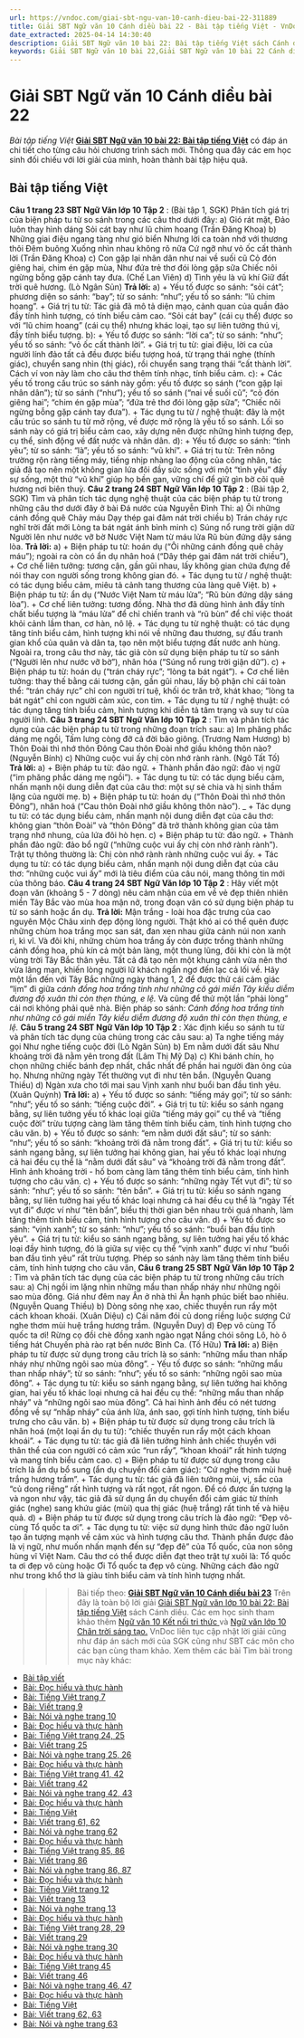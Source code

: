 ```yaml
---
url: https://vndoc.com/giai-sbt-ngu-van-10-canh-dieu-bai-22-311889
title: Giải SBT Ngữ văn 10 Cánh diều bài 22 - Bài tập tiếng Việt - VnDoc.com
date_extracted: 2025-04-14 14:30:40
description: Giải SBT Ngữ văn 10 bài 22: Bài tập tiếng Việt sách Cánh diều có đáp án chi tiết cho các bạn cùng tham khảo.
keywords: Giải SBT Ngữ văn 10 bài 22,Giải SBT Ngữ văn 10 bài 22 Cánh diều,Giải sách bài tập Ngữ văn CD lớp 10,Ngữ văn lớp 10 Cánh diều,giải bài tập ngữ văn lớp 10,Bài tập tiếng Việt,giải SBT ngữ văn 10 CD trang 25,giải SBT ngữ văn 10 CD trang 22,giải SBT ngữ văn 10 CD trang 24
---
```


# Giải SBT Ngữ văn 10 Cánh diều bài 22
 _Bài tập tiếng Việt_
**[Giải SBT Ngữ văn 10 bài 22: Bài tập tiếng Việt](<https://vndoc.com/giai-sbt-ngu-van-10-canh-dieu-bai-22-311889>)** có đáp án chi tiết cho từng câu hỏi chương trình sách mới. Thông qua đây các em học sinh đối chiếu với lời giải của mình, hoàn thành bài tập hiệu quả.
## **Bài tập tiếng Việt**
**Câu 1 trang 23 SBT Ngữ Văn lớp 10 Tập 2** : \(Bài tập 1, SGK\) Phân tích giá trị của biện pháp tu từ so sánh trong các câu thơ dưới đây:
a\)
Gió rát mặt, Đảo luôn thay hình dáng
Sỏi cát bay như lũ chim hoang
\(Trần Đăng Khoa\)
b\)
Những giai điệu ngang tàng như gió biển
Nhưng lời ca toàn nhớ với thương thôi
Đêm buông Xuống nhìn nhau không rõ nữa
Cứ ngỡ như vỏ ốc cất thành lời
\(Trần Đăng Khoa\)
c\)
Con gặp lại nhân dân như nai về suối cũ
Cỏ đón giêng hai, chim én gặp mùa,
Như đứa trẻ thơ đói lòng gặp sữa
Chiếc nôi ngừng bỗng gặp cánh tay đưa.
\(Chế Lan Viên\)
d\)
Tình yêu là vũ khí
Giữ đất trời quê hương.
\(Lò Ngân Sủn\)
**Trả lời:**
a\)
\+ Yếu tố được so sánh: “sỏi cát”; phương diện so sánh: “bay”; từ so sánh: “như”; yếu tố so sánh: “lũ chim hoang”.
\+ Giá trị tu từ: Tác giả đã mô tả diện mạo, cảnh quan của quần đảo đầy tính hình tượng, có tính biểu cảm cao. “Sỏi cát bay” \(cái cụ thể\) được so với “lũ chim hoang” \(cái cụ thể\) nhưng khác loại, tạo sự liên tưởng thú vị, đầy tính biểu tượng.
b\):
\+ Yếu tổ được so sánh: “lời ca”; từ so sánh: “như”; yếu tố so sánh: “vỏ ốc cất thành lời”.
\+ Giá trị tu từ: giai điệu, lời ca của người lính đảo tất cả đều được biểu tượng hoá, từ trạng thái nghe \(thính giác\), chuyển sang nhìn \(thị giác\), rồi chuyển sang trạng thái “cất thành lời”. Cách ví von này làm cho câu thơ thêm tính nhạc, tính biểu cảm.
c\):
\+ Các yếu tố trong cấu trúc so sánh này gồm: yếu tố được so sánh \(“con gặp lại nhân dân”\); từ so sánh \(“như”\); yếu tố so sánh \(“nai về suối cũ”; “cỏ đón giêng hai”; “chim én gặp mùa”; “đứa trẻ thơ đói lòng gặp sữa”; “Chiếc nôi ngừng bỗng gặp cánh tay đưa”\).
\+ Tác dụng tu từ / nghệ thuật: đây là một cấu trúc so sánh tu từ mở rộng, về được mở rộng là yếu tố so sánh. Lối so sánh này có giá trị biểu cảm cao, xây dựng nên được những hình tượng đẹp, cụ thể, sinh động về đất nước và nhân dân.
d\):
\+ Yếu tố được so sánh: “tình yêu”; từ so sánh: “là”; yếu tố so sánh: “vũ khí”.
\+ Giá trị tu từ: Trên nông trường rộn ràng tiếng máy, tiếng nhịp nhàng lao động của công nhân, tác giả đã tạo nên một không gian lứa đôi đầy sức sống với một “tình yêu” đầy sự sống, một thứ “vũ khí” giúp họ bền gan, vững chí để giữ gìn bờ cõi quê hương nơi biên thuỳ.
**Câu 2 trang 24 SBT Ngữ Văn lớp 10 Tập 2** : \(Bài tập 2, SGK\) Tìm và phân tích tác dụng nghệ thuật của các biện pháp tu từ trong những câu thơ dưới đây ở bài Đá nước của Nguyễn Đình Thi:
a\)
Ôi những cánh đồng quê Chảy máu
Dạy thép gai đâm nát trời chiều
b\)
Trán cháy rực nghĩ trời đất mới
Lòng ta bát ngát ánh bình minh
c\)
Súng nổ rung trời giận dữ
Người lên như nước vỡ bờ
Nước Việt Nam từ máu lửa
Rũ bùn đứng dậy sáng lòa.
**Trả lời:**
a\)
\+ Biện pháp tu từ: hoán dụ \(“Ôi những cánh đồng quê chảy máu”\); ngoài ra còn có ẩn dụ nhân hoá \(“Dây thép gai đâm nát trời chiều”\),
\+ Cơ chế liên tưởng: tương cận, gần gũi nhau, lấy không gian chứa đựng để nói thay con người sống trong không gian đó.
\+ Tác dụng tu từ / nghệ thuật: có tác dụng biểu cảm, miêu tả cảnh tang thương của làng quê Việt.
b\)
\+ Biện pháp tu từ: ẩn dụ \(“Nước Việt Nam từ máu lửa”; “Rũ bùn đứng dậy sáng lòa”\).
\+ Cơ chế liên tưởng: tương đồng. Nhà thơ đã dùng hình ảnh đầy tính chất biểu tượng là “máu lửa” để chỉ chiến tranh và “rũ bùn” để chỉ việc thoát khỏi cảnh lầm than, cơ hàn, nô lệ.
\+ Tác dụng tu từ nghệ thuật: có tác dụng tăng tính biểu cảm, hình tượng khi nói về những đau thương, sự đấu tranh gian khổ của quân và dân ta, tạo nên một biểu tượng đất nước anh hùng.
Ngoài ra, trong câu thơ này, tác giả còn sử dụng biện pháp tu từ so sánh \(“Người lên như nước vỡ bờ”\), nhân hóa \(“Súng nổ rung trời giận dữ”\).
c\)
\+ Biện pháp tu từ: hoán dụ \(“trán cháy rực”; “lòng ta bát ngát”\).
\+ Cơ chế liên tưởng: thay thế bằng cái tương cận, gần gũi nhau, lấy bộ phận chỉ cái toàn thể: “trán cháy rực” chỉ con người trí tuệ, khối óc trăn trở, khát khao; “lòng ta bát ngát” chỉ con người cảm xúc, con tim.
\+ Tác dụng tu từ / nghệ thuật: có tác dụng tăng tính biểu cảm, hình tượng khi diễn tả tâm trạng và suy tư của người lính.
**Câu 3 trang 24 SBT Ngữ Văn lớp 10 Tập 2** : Tìm và phân tích tác dụng của các biện pháp tu từ trong những đoạn trích sau:
a\)
Im phăng phắc dáng mẹ ngồi,
Tấm lưng còng đỡ cả đời bão giông.
\(Trương Nam Hương\)
b\)
Thôn Đoài thì nhớ thôn Đông
Cau thôn Đoài nhớ giầu không thôn nào?
\(Nguyễn Bính\)
c\) Những cuộc vui ấy chị còn nhớ rành rành. \(Ngô Tất Tố\)
**Trả lời:**
a\)
\+ Biện pháp tu từ: đảo ngữ.
\+ Thành phần đảo ngữ: đảo vị ngữ \(“im phăng phắc dáng mẹ ngồi”\).
\+ Tác dụng tu từ: có tác dụng biểu cảm, nhấn mạnh nội dung diễn đạt của câu thơ: một sự sẻ chia và hị sinh thầm lặng của người mẹ.
b\)
\+ Biện pháp tu từ: hoán dụ \(“Thôn Đoài thì nhớ thôn Đông”\), nhân hoá \(“Cau thôn Đoài nhớ giầu không thôn nào”\). \_
\+ Tác dụng tu từ: có tác dụng biểu cảm, nhấn mạnh nội dung diễn đạt của câu thơ: không gian “thôn Đoài” và “thôn Đông” đã trở thành không gian của tâm trạng nhớ nhung, của lứa đôi hò hẹn.
c\)
\+ Biện pháp tu từ: đảo ngữ.
\+ Thành phần đảo ngữ: đảo bổ ngữ \(“những cuộc vui ấy chị còn nhớ rành rành”\). Trật tự thông thường là: Chị còn nhớ rành rành những cuộc vui ấy.
\+ Tác dụng tu từ: có tác dụng biểu cảm, nhấn mạnh nội dung diễn đạt của câu thơ: “những cuộc vui ấy” mới là tiêu điểm của câu nói, mang thông tin mới của thông báo.
**Câu 4 trang 24 SBT Ngữ Văn lớp 10 Tập 2** : Hãy viết một đoạn văn \(khoảng 5 - 7 dòng\) nêu cảm nhận của em về vẻ đẹp thiên nhiên miền Tây Bắc vào mùa hoa mận nở, trong đoạn văn có sử dụng biện pháp tu từ so sánh hoặc ẩn dụ.
**Trả lời:**
Mận trắng - loài hoa đặc trưng của cao nguyên Mộc Châu xinh đẹp động lòng người. Thật khó ai có thể quên được những chùm hoa trắng mọc san sát, đan xen nhau giữa cảnh núi non xanh rì, kì vĩ. Và đôi khi, những chùm hoa trắng ấy còn được trồng thành những cánh đồng hoa, phủ kín cả một bản làng, một thung lũng, đôi khi còn là một vùng trời Tây Bắc thân yêu. Tất cả đã tạo nên một khung cảnh vừa nên thơ vừa lãng mạn, khiến lòng người lữ khách ngẩn ngơ đến lạc cả lối về.
Hãy một lần đến với Tây Bắc những ngày tháng 1, 2 để được thử cái cảm giác “lịm” đi giữa _cánh đồng hoa trắng tinh như những cô gái miền Tây kiều diễm đương độ xuân thì còn thẹn thùng, e lệ._ Và cũng để thử một lần “phải lòng” cái nơi không phải quê nhà.
Biện pháp so sánh: _Cánh đồng hoa trắng tinh như những cô gái miền Tây kiều diễm đương độ xuân thì còn thẹn thùng, e lệ._
**Câu 5 trang 24 SBT Ngữ Văn lớp 10 Tập 2** : Xác định kiểu so sánh tu từ và phân tích tác dụng của chúng trong các câu sau:
a\)
Ta nghe tiếng máy gọi
Như nghe tiếng cuộc đời
\(Lò Ngân Sủn\)
b\)
Em nằm dưới đất sâu
Như khoảng trời đã nằm yên trong đất
\(Lâm Thị Mỹ Dạ\)
c\) Khi bánh chín, họ chọn những chiếc bánh đẹp nhất, chắc nhất để phần hai người đàn ông của họ. Nhưng những ngày Tết thường vụt đi như tên bắn.
\(Nguyễn Quang Thiều\)
d\)
Ngàn xưa cho tới mai sau
Vịnh xanh như buổi ban đầu tình yêu.
\(Xuân Quỳnh\)
**Trả lời:**
a\)
\+ Yếu tố được so sánh: “tiếng máy gọi”; từ so sánh: “như”; yếu tố so sánh: “tiếng cuộc đời”.
\+ Giá trị tu từ: kiểu so sánh ngang bằng, sự liên tưởng yếu tố khác loại giữa “tiếng máy gọi” cụ thể và “tiếng cuộc đời” trừu tượng càng làm tăng thêm tính biểu cảm, tính hình tượng cho câu văn.
b\)
\+ Yếu tố được so sánh: “em nằm dưới đất sâu”; từ so sánh: “như”; yếu tố so sánh: “khoảng trời đã nằm trong đất”.
\+ Giá trị tu từ: kiểu so sánh ngang bằng, sự liên tưởng hai không gian, hai yếu tố khác loại nhưng cả hai đều cụ thể là “nằm dưới đất sâu” và “khoảng trời đã nằm trong đất”. Hình ảnh khoảng trời - hố bom càng làm tăng thêm tính biểu cảm, tính hình tượng cho câu văn.
c\)
\+ Yếu tố được so sánh: “những ngày Tết vụt đi”; từ so sánh: “như”; yếu tố so sánh: “tên bắn”.
\+ Giá trị tu từ: kiểu so sánh ngang bằng, sự liên tưởng hai yếu tố khác loại nhưng cả hai đều cụ thể là “ngày Tết vụt đi” được ví như “tên bắn”, biểu thị thời gian bên nhau trôi quá nhanh, làm tăng thêm tính biểu cảm, tính hình tượng cho câu văn.
d\)
\+ Yếu tố được so sánh: “vịnh xanh”; từ so sánh: “như”; yếu tố so sánh: “buổi ban đầu tình yêu”.
\+ Giá trị tu từ: kiểu so sánh ngang bằng, sự liên tưởng hai yếu tố khác loại đầy hình tượng, đó là giữa sự việc cụ thể “vịnh xanh” được ví như “buổi ban đầu tình yêu” rất trừu tượng. Phép so sánh này làm tăng thêm tính biểu cảm, tính hình tượng cho câu văn,
**Câu 6 trang 25 SBT Ngữ Văn lớp 10 Tập 2** : Tìm và phân tích tác dụng của các biện pháp tu từ trong những câu trích sau:
a\) Chị ngồi im lặng nhìn những mẩu than nhấp nháy như những ngôi sao mùa đông. Giá như đêm nay Ân ở nhà thì Ân hạnh phúc biết bao nhiêu. \(Nguyễn Quang Thiều\)
b\) Dòng sông nhẹ xao, chiếc thuyền run rẩy một cách khoan khoái. \(Xuân Diệu\)
c\)
Cái năm đói củ dong riềng luộc sượng
Cứ nghe thơm mùi huệ trắng hương trầm.
\(Nguyễn Duy\)
d\)
Đẹp vô cùng Tổ quốc ta ơi\!
Rừng cọ đồi chè đồng xanh ngào ngạt
Nắng chói sông Lô, hò ô tiếng hát
Chuyến phà rào rạt bến nước Bình Ca.
\(Tố Hữu\)
**Trả lời:**
a\)
Biện pháp tu từ được sử dụng trong câu trích là so sánh: “những mẩu than nhấp nháy như những ngôi sao mùa đông”.
\- Yếu tố được so sánh: “những mẩu than nhấp nháy”; từ so sánh: “như”; yếu tố so sánh: “những ngôi sao mùa đông”.
\+ Tác dụng tu từ: kiểu so sánh ngang bằng, sự liên tưởng hai không gian, hai yếu tố khác loại nhưng cả hai đều cụ thể: “những mẩu than nhấp nháy” và “những ngôi sao mùa đông”. Cả hai hình ảnh đều có nét tương đồng về sự “nhấp nháy” của ánh lửa, ánh sao, gợi tính hình tượng, tính biểu trưng cho câu văn.
b\)
\+ Biện pháp tu từ được sử dụng trong câu trích là nhân hoá \(một loại ẩn dụ tu từ\): “chiếc thuyền run rẩy một cách khoan khoái”.
\+ Tác dụng tu từ: tác giả đã liên tưởng hình ảnh chiếc thuyền với thân thể của con người có cảm xúc “run rẩy”, “khoan khoái” rất hình tượng và mang tính biểu cảm cao.
c\)
\+ Biện pháp tu từ được sử dụng trong câu trích là ẩn dụ bổ sung \(ẩn dụ chuyển đổi cảm giác\): “Cứ nghe thơm mùi huệ trắng hương trầm”.
\+ Tác dụng tu từ: tác giả đã liên tưởng mùi, vị, sắc của “củ dong riềng” rất hình tượng và rất ngọt, rất ngon. Để có được ấn tượng lạ và ngon như vậy, tác giả đã sử dụng ẩn dụ chuyển đổi cảm giác từ thính giác \(nghe\) sang khứu giác \(mùi\) qua thị giác \(huệ trắng\) rất tinh tế và hiệu quả.
d\)
\+ Biện pháp tu từ được sử dụng trong câu trích là đảo ngữ: “Đẹp vô-cùng Tổ quốc ta ơi”.
\+ Tác dụng tu từ: việc sử dụng hình thức đảo ngữ luôn tạo ấn tượng mạnh về cảm xúc và hình tượng câu thơ. Thành phần được đảo là vị ngữ, như muốn nhấn mạnh đến sự “đẹp đẽ” của Tổ quốc, của non sông hùng vĩ Việt Nam. Câu thơ có thể được diễn đạt theo trật tự xuôi là: Tổ quốc ta ơi đẹp vô cùng hoặc Ơi Tổ quốc ta đẹp vô cùng. Những cách đảo ngữ như trong khổ thơ là giàu tính biểu cảm và tính hình tượng nhất.
>>> Bài tiếp theo: [**Giải SBT Ngữ văn 10 Cánh diều bài 23**](<https://vndoc.com/giai-sbt-ngu-van-10-canh-dieu-bai-23-311891>)
Trên đây là toàn bộ lời giải [Giải SBT Ngữ văn lớp 10 bài 22: Bài tập tiếng Việt](<https://vndoc.com/giai-sbt-ngu-van-10-canh-dieu-bai-22-311889>) sách Cánh diều. Các em học sinh tham khảo thêm [Ngữ văn 10 Kết nối tri thức ](<https://vndoc.com/ngu-van-10-ket-noi-tri-thuc-tap1>)và [Ngữ văn lớp 10 Chân trời sáng tạo.](<https://vndoc.com/ngu-van-10-chan-troi-sang-tao-tap1>) VnDoc liên tục cập nhật lời giải cũng như đáp án sách mới của SGK cũng như SBT các môn cho các bạn cùng tham khảo.
Xem thêm các bài Tìm bài trong mục này khác:
  * [Bài tập viết](</giai-sbt-ngu-van-10-canh-dieu-bai-23-311891>)
  * [Bài: Đọc hiểu và thực hành](</giai-sbt-ngu-van-10-chan-troi-sang-tao-bai-1-311380>)
  * [Bài: Tiếng Việt trang 7](</giai-sbt-ngu-van-10-chan-troi-sang-tao-bai-2-311385>)
  * [Bài: Viết trang 9](</giai-sbt-ngu-van-10-chan-troi-sang-tao-bai-3-311389>)
  * [Bài: Nói và nghe trang 10](</giai-sbt-ngu-van-10-chan-troi-sang-tao-bai-4-311391>)
  * [Bài: Đọc hiểu và thực hành](</giai-sbt-ngu-van-10-chan-troi-sang-tao-bai-5-311435>)
  * [Bài: Tiếng Việt trang 24, 25](</giai-sbt-ngu-van-10-chan-troi-sang-tao-bai-6-311439>)
  * [Bài: Viết trang 25](</giai-sbt-ngu-van-10-chan-troi-sang-tao-bai-7-311441>)
  * [Bài: Nói và nghe trang 25, 26](</giai-sbt-ngu-van-10-chan-troi-sang-tao-bai-8-311443>)
  * [Bài: Đọc hiểu và thực hành](</giai-sbt-ngu-van-10-chan-troi-sang-tao-bai-9-311449>)
  * [Bài: Tiếng Việt trang 41, 42](</giai-sbt-ngu-van-10-chan-troi-sang-tao-bai-10-311508>)
  * [Bài: Viết trang 42](</giai-sbt-ngu-van-10-chan-troi-sang-tao-bai-11-311509>)
  * [Bài: Nói và nghe trang 42, 43](</giai-sbt-ngu-van-10-chan-troi-sang-tao-bai-12-311511>)
  * [Bài: Đọc hiểu và thực hành](</giai-sbt-ngu-van-10-chan-troi-sang-tao-bai-13-311514>)
  * [Bài: Tiếng Việt](</giai-sbt-ngu-van-10-chan-troi-sang-tao-bai-14-311517>)
  * [Bài: Viết trang 61, 62](</giai-sbt-ngu-van-10-chan-troi-sang-tao-bai-15-311519>)
  * [Bài: Nói và nghe trang 62](</giai-sbt-ngu-van-10-chan-troi-sang-tao-bai-16-311521>)
  * [Bài: Đọc hiểu và thực hành](</giai-sbt-ngu-van-10-chan-troi-sang-tao-bai-17-311525>)
  * [Bài: Tiếng Việt trang 85, 86](</giai-sbt-ngu-van-10-chan-troi-sang-tao-bai-18-311526>)
  * [Bài: Viết trang 86](</giai-sbt-ngu-van-10-chan-troi-sang-tao-bai-19-311527>)
  * [Bài: Nói và nghe trang 86, 87](</giai-sbt-ngu-van-10-chan-troi-sang-tao-bai-20-311528>)
  * [Bài: Đọc hiểu và thực hành](</giai-sbt-ngu-van-10-chan-troi-sang-tao-bai-21-311536>)
  * [Bài: Tiếng Việt trang 12](</giai-sbt-ngu-van-10-chan-troi-sang-tao-bai-22-311539>)
  * [Bài: Viết trang 13](</giai-sbt-ngu-van-10-chan-troi-sang-tao-bai-23-311543>)
  * [Bài: Nói và nghe trang 13](</giai-sbt-ngu-van-10-chan-troi-sang-tao-bai-24-311547>)
  * [Bài: Đọc hiểu và thực hành](</giai-sbt-ngu-van-10-chan-troi-sang-tao-bai-25-311601>)
  * [Bài: Tiếng Việt trang 28, 29](</giai-sbt-ngu-van-10-chan-troi-sang-tao-bai-26-311604>)
  * [Bài: Viết trang 29](</giai-sbt-ngu-van-10-chan-troi-sang-tao-bai-27-311607>)
  * [Bài: Nói và nghe trang 30](</giai-sbt-ngu-van-10-chan-troi-sang-tao-bai-28-311610>)
  * [Bài: Đọc hiểu và thực hành](</giai-sbt-ngu-van-10-chan-troi-sang-tao-bai-29-311615>)
  * [Bài: Tiếng Việt trang 45](</giai-sbt-ngu-van-10-chan-troi-sang-tao-bai-30-311742>)
  * [Bài: Viết trang 46](</giai-sbt-ngu-van-10-chan-troi-sang-tao-bai-31-311743>)
  * [Bài: Nói và nghe trang 46, 47](</giai-sbt-ngu-van-10-chan-troi-sang-tao-bai-32-311744>)
  * [Bài: Đọc hiểu và thực hành](</giai-sbt-ngu-van-10-chan-troi-sang-tao-bai-33-311745>)
  * [Bài: Tiếng Việt](</giai-sbt-ngu-van-10-chan-troi-sang-tao-bai-34-311746>)
  * [Bài: Viết trang 62, 63](</giai-sbt-ngu-van-10-chan-troi-sang-tao-bai-35-311747>)
  * [Bài: Nói và nghe trang 63](</giai-sbt-ngu-van-10-chan-troi-sang-tao-bai-36-311749>)

